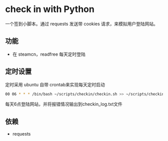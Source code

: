 # check in with Python

一个签到小脚本。通过 requests 发送带 cookies 请求，来模拟用户登陆网站。

## 功能

- 在 steamcn，readfree 每天定时登陆

## 定时设置

定时采用 ubuntu 自带 crontab来实现每天定时启动

```bash
00 06 * * * /bin/bash ~/scripts/checkin/checkin.sh >> ~/scripts/checkin/checkin_log.txt 2>&1 &
```

每天6点登陆网站，并将报错情况输出到checkin_log.txt文件

## 依赖

- requests